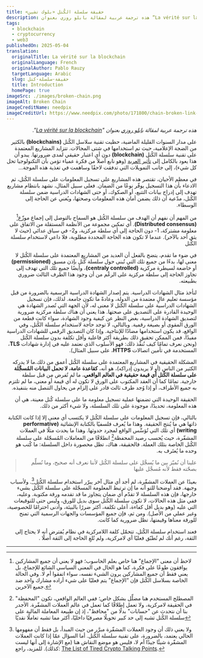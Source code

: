 ```yaml
---
title: حقيقة سلسلة الكُتل «بلوك تشين»‏
description: هذه ترجمة عربية لمقالة بابلو روزي بعنوان ”La vérité sur la blockchain“
tags:
  - blockchain
  - cryptocurrency
  - web3
publishedOn: 2025-05-04
translation:
  originalTitle: La vérité sur la blockchain
  originalLanguage: French
  originalAuthor: Pablo Rauzy
  targetLanguage: Arabic
  slug: حقيقة-سلسلة-كتل
  title: Introduction
  homePage: true
imageSrc: ./images/broken-chain.png
imageAlt: Broken Chain
imageCreditName: needpix
imageCreditUrl: https://www.needpix.com/photo/171800/chain-broken-link-freedom-unleashed-weakness-break-free-vector-graphics-free-pictures
---
```

<div lang="ar" dir="rtl" class="rtl">

_هذه ترجمة عربية لمقالة [بابلو روزي](https://pablo.rauzy.name/) بعنوان "[La vérité sur la blockchain](https://p4bl0.net/post/2021/06/La-v%C3%A9rit%C3%A9-sur-la-blockchain)"._


على مدار السنوات القليلة الماضية، حظيت تقنية سلاسل الكُتل **(blockchains)** بالكثير من الضجة الإعلامية، حيث تم استخدامها في شتى المجالات.
تتزايد المشاريع المعتمدة على تقنية سلسلة الكُتل **(blockchain)** دون أي اعتبار حقيقي لمدى ضرورتها. يبدو أن هذا يعود بالكامل إلى [تأثير العربة](https://ar.wikipedia.org/wiki/%D8%AA%D8%A3%D8%AB%D9%8A%D8%B1_%D8%A7%D9%84%D8%B9%D8%B1%D8%A8%D8%A9) (وهو نابع أصلاً من فكرة عمياء تؤمن بأن التكنولوجيا تحل كل شيء)، إلى جانب التمويلات التي تدفقت لاحقًا وساهمت في تغذية هذه الموجة…

في معظم الأحيان، تقتصر هذه المشاريع على تسجيل المعلومات على سلسلة الكُتل، ثم الادعاء بأن هذا التسجيل يوفّر نوعًا من الضمان. فعلى سبيل المثال، نشهد بانتظام مشاريع تهدف إلى إدراج بيانات التتبع، أو الصكوك، أو حتى الشهادات الدراسية ضمن سلسلة الكُتل، مدّعية أن ذلك يضمن أمان هذه المعلومات وصحتها، ويُغني عن الحاجة إلى الوسطاء.

من المهم أن نفهم أن الهدف من سلسلة الكُتل هو السماح بالتوصل إلى إجماع موزّع[^1] **(Distributed consensus)**. أي تمكين مجموعة من الأنظمة المستقلة من الاتفاق على معلومة مشتركة، 1- دون الحاجة إلى أي سلطة مركزية، و2- في سياق عدائي (حيث لا يثق أحد بالآخر). عندما لا تكون هذه الحاجة المحددة مطلوبة، فلا داعي لاستخدام سلسلة الكُتل

في ضوء ما تقدم، يتضح بالفعل أن العديد من المشاريع المعتمدة على سلسلة الكُتل لا معنى لها، بدءًا من جميع تلك التي تُبنى حول سلسلة كُتل بإذن مسبق **(permissioned)** أو خاضعة لسيطرة مركزية **(centraly controlled)**، وأيضًا جميع تلك التي تهدف إلى تجاوز الحاجة إلى سلطة مركزية على الرغْم من أن وجود هذا الطرف الثالث ضروري بطبيعته.

لنأخذ مثال الشهادات الدراسية. يتم إصدار الشهادة الدراسية الرسمية بالضرورة من قبل مؤسسة تعليم عالٍ معتمدة من الدولة، وعادةً ما تكون جامعة. لذلك، فإن تسجيل الشهادات الدراسية على سلسلة الكُتل لا معنى له، لأن الجهة التي تُصدر الشهادة هي الوحيدة القادرة على التصديق على صحتها. هذا يعني أن هناك سلطة مركزية ضرورية لتصديق الشهادة الدراسية، بغض النظر عن كيفية وجود الشهادة، سواء كانت قطعة من الورق المقوى أو بصيغة رقمية. وبالتالي، لا توجد حاجة لاستخدام سلسلة الكُتل، وفي الواقع، قد يكون استخدامها مضادًا للإنتاجية. وإذا كان التصديق الرقمي للشهادات الدراسية مفيدًا، فمن الممكن تحقيق ذلك بطريقة أكثر فاعلية وأقل تكلفة بدون سلسلة الكُتل (ونحن نعرف تمامًا كيف نُنفِّذ ذلك: فهو الأسلوب الذي نعتمد عليه في إدارة شهادات **TLS**، المستخدمة في تأمين اتصالات **HTTPS**، على سبيل المثال).

المشكلة الحقيقية في المشاريع المعتمدة على سلسلة الكُتل أعمق من ذلك.ما لا يدركه الكثير من الناس (أو لا يريدون إدراكه)، هو أنه، **كقاعدة عامة، لا تحمل البيانات المُسجَّلة على سلسلة الكُتل أي قيمة حقيقية في العالم الواقعي**، ما لم تُفرض من قبل سلطة خارجية. تمامًا كما أن العقد المكتوب على الورق لا تكون له أي قيمة أو معنى، ما لم تلتزم به جميع الأطراف، أو إذا وُجد طرف ثالث قادر على إلزام من يحاول التنصل منه بتنفيذه.

<p class="rtl-colored">
الحقيقة الوحيدة التي تضمنها عملية تسجيل معلومة ما على سلسلة كُتل معينة، هي أن هذه المعلومة، تحديدًا، موجودة على تلك السلسلة، ولا شيء أكثر من ذلك.
</p>

بالتالي، فإن تسجيل المعلومات على سلسلة الكُتل لا يكتسب أي معنى إلا إذا كانت الكتابة ذاتها هي ما يُنتج الحقيقة. وهذا ما يُعرف فلسفيًا بالكتابة الإنشائية **(performative writing)** أي تلك التي تُؤسِّس الواقع لمجرد حدوثها. وهذا ما يحدث مثلًا في العملات المشفّرة، حيث يُحسب رصيد المحفظة[^2] انطلاقًا من المعاملات المُسجّلة على سلسلة الكُتل الخاصة بتلك العملة. فالحقيقة، هناك، تظل محصورة داخل السلسلة: ما كُتب هو وحده ما يُعتَرف به.

>علينا أن نُميّز بين ما يُسجَّل على سلسلة الكُتل لأننا نعرف أنه صحيح، وما نُسلِّم بصحّته فقط لأنه مُسجَّل عليها

بعيدًا عن العملات المشفّرة، لم أجد أي مثال آخر يبرّر استخدام سلسلة الكُتل[^3]. ولأسباب وجيهة. فقد أوضحنا للتو أنه ما إن ترتبط المعلومة المسجّلة على سلسلة الكُتل بشيء خارجها، فإن هذه السلسلة لا تقدّم أي ضمان يتجاوز ما قد تقدمه ورقة مكتوبة. وعليه، ففي مثل هذه الحالات، لا تكون سلسلة الكُتل سوى بديل للورق، وليس حتى للتوقيعات التي عليه (وهو بديل أقل كفاءة، أعلى تكلفة، أكثر ضررًا بالبيئة، وأدنى احترامًا للخصوصية، وغير عملي من الأصل). ومن ثم، فإن جميع المؤسسات والجهات الرسمية التي تمنح للورقة معناها وقيمتها، تظل ضرورية كما كانت.

<p class="rtl-colored">
فعند استخدام سلسلة الكُتل، تتحمّل كلفة اللامركزية في نظام يُفترض أنه لا يحتاج إلى الثقة، رغم أنك لم تُطبّق فعليًا أي لامركزية، ولم تُلغِ الحاجة إلى الثقة أصلًا .
</p>

---

[^1]: لاحظ أن معنى “الإجماع” هنا خاص بعلم الحاسوب؛ فهو لا يعني أن جميع المشاركين يوافقون طوعًا على فكرة، كما هو الحال في المعنى السياسي الشائع للإجماع، بل يعني فقط أن جميع المشاركين يرون الشيء نفسه، سواء اتفقوا أم لا. وفي الحالة الخاصة بسلاسل الكُتل فإن “الإجماع” يتم فعليًا على شيء أراده مشارك واحد ضد جميع الآخرين.

[^2]:  المصطلح المستخدم هنا مضلِّل بشكل خاص؛ ففي العالم الواقعي، تكون "المحفظة" في الحقيقة لامركزية، ولا تعمل إطلاقًا كما تعمل في عالم العملات المشفّرة. الأجدر بنا أن نتحدث عن "حسابات" بدلًا من "محافظ"، إذ إن طبيعة المعاملة المالية على سلسلة الكُتل تشبه إلى حد كبير تحويلًا مصرفيًا داخليًا، أكثر مما تشبه تعاملًا نقديًا

[^3]: ولا يعني ذلك أن وجود العملات المشفّرة مبرَّر من حيث المبدأ، بل فقط أن مفهومها الحالي يعتمد، بالضرورة، على تقنية سلسلة الكُتل. أما السؤال عمّا إذا كانت العملات المشفّرة شيئًا جيدًا أم لا، فليس هو موضع النقاش هنا (مع الإشارة إلى أنها ليست كذلك). للمزيد، راجع: [The List of Tired Crypto Talking Points](https://ioradio.org/i/crypto-talking-points/).

</div>

